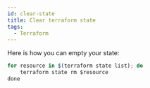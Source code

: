 ```yaml
---
id: clear-state
title: Clear terraform state
tags:
  - Terraform
---
```


Here is how you can empty your state:

``` jsx title="terraform"
for resource in $(terraform state list); do
    terraform state rm $resource
done
```
